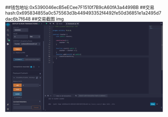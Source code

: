 ##钱包地址:0x5390046ecB5eECee7F1510f7B9cA60fA3a4499BB
##交易hash:0x695834855a0c575563d3b449493352f4492fe50d36851e1a2495d7dac6b7f648
##交易截图
img![交易截图](https://github.com/Long778899/homework/blob/main/w1_1/eb406fa6c2c45fb25ac271a73115024.png)